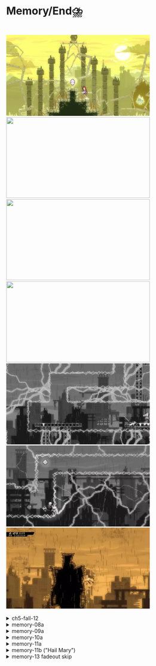 # Memory/End⛈️
  \
 <img src="https://github.com/wpxtmvpsxm/glyph/blob/main/images/Memory-1.webp" width="384" height="216"/> 
 <img src="https://github.com/wpxtmvpsxm/glyph/blob/main/images/Memory-2.webp" width="384" height="216"/>
 <img src="https://github.com/wpxtmvpsxm/glyph/blob/main/images/Memory-3.webp" width="384" height="216"/>
 <img src="https://github.com/wpxtmvpsxm/glyph/blob/main/images/Memory-4.webp" width="384" height="216"/>
 <img src="https://github.com/wpxtmvpsxm/glyph/blob/main/images/Memory-5.webp" width="384" height="216"/>
 <img src="https://github.com/wpxtmvpsxm/glyph/blob/main/images/Memory-6.webp" width="384" height="216"/>
 <img src="https://github.com/wpxtmvpsxm/glyph/blob/main/images/endskip-setup.webp" width="384" height="216"/>

 
   <details>
      <summary>ch5-fall-12</summary>
      
   ![gif](https://github.com/wpxtmvpsxm/glyph/blob/main/images/Memory-1.webp)   
   Full height jump, upleft, don't buffer the updash, hold left during/after the updash.  
  
   </details>
 
   <details>
      <summary>memory-08a</summary>
   
   ![gif](https://github.com/wpxtmvpsxm/glyph/blob/main/images/Memory-2.webp)
   \
These are comfy strats while still hitting the same cycles as all but the stupidest fast stuff. The only mildly tight thing is the 'cycle skip' gultra, but you don't even need to gultra to make it through- and of course if you mess the cycle up you can freely wait it out. 
  The end skip is reachable with just a demohyper, though a gultra makes it easier to land cleanly on the block. If you don't land on the block, don't climbjump (hold up to climb onto it instead) then demohyper to the finish.

</details>
   
   <details>
      <summary>memory-09a</summary>
   
   ![gif](https://github.com/wpxtmvpsxm/glyph/blob/main/images/Memory-3.webp)
   \
Don't be afraid to stay on the moveblock for as long as you need to lineup the first wallbounce. Be sure to wallbounce late to get max height everywhere.
Because stamina is no longer an issue with this strat you can get to and activate the moveblock slightly earlier by buffering right dashes and grabbing it lower down.
  
   
   </details>

   <details>
      <summary>memory-10a</summary>
   
   ![gif](https://github.com/wpxtmvpsxm/glyph/blob/main/images/Memory-4.webp)
   \
   The upleft into the spring is a bit stinky because there isn't a totally consistent way to do it. Wallkick leftdash updash is much more consistent.
Fullheight hyper, then right demo and instantly hold downright to stay crouched and slide under the lightning. 
   
   </details>
   
   <details>
      <summary>memory-11a</summary>  
   
   \
     ![gif](https://github.com/wpxtmvpsxm/glyph/blob/main/images/Memory-5.webp)  
   This is more worth than the other (hail mary) version- it's much less costly to miss and still saves 1s+. Get on the block, buffer downdash and then hyper bhop. If you're consistently early, extend the hyper a tiny amount.

   </details>
   
   <details>
   <summary>memory-11b ("Hail Mary")</summary>  
   
   \
     ![gif](https://github.com/wpxtmvpsxm/glyph/blob/main/images/Memory-6.webp)  
   
Caeyo's strat. You should really only go for this if your run is already dead, but it's super fun. Do one downdash, wait a tiny bit, and then hyper bhop. You can horizontal cb or upright cb, I find upright easier.
   
</details>

   <details>
   <summary>memory-13 fadeout skip</summary>  
   
   \
     ![gif](https://github.com/wpxtmvpsxm/glyph/blob/main/images/endskip-setup.webp)  
   \
14 frame window setup for the end skip, the setup is as follows:
  - dash into the wall or grab it
  - do the inputs for a max height **neutral jump** (won't actually be a neutral but will be a consistent distance)
  - upleft dash and then go neutral
  - jump without holding a direction
  - upright dash at the peak of your jump (14 frame window)
</details>
